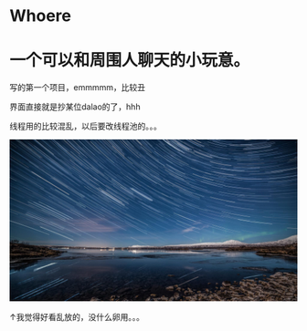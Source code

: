 # Whoere

一个可以和周围人聊天的小玩意。
===
写的第一个项目，emmmmm，比较丑

界面直接就是抄某位dalao的了，hhh

线程用的比较混乱，以后要改线程池的。。。

![](https://github.com/Tongyanze/Whoere/raw/master/pic/0725_11.jpg)



↑我觉得好看乱放的，没什么卵用。。。
